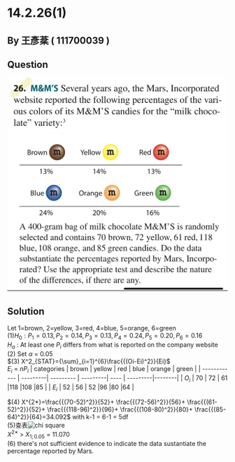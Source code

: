 # 14.2.26(1)

## By 王彥棻 ( 111700039 )

## Question

![image](https://raw.githubusercontent.com/HWTeng-Course/202402-Statistics/main/Images/S__3842223.jpg)
![image](https://raw.githubusercontent.com/HWTeng-Course/202402-Statistics/main/Images/S__3842225.jpg)

## Solution
Let 1=brown, 2=yellow, 3=red, 4=blue, 5=orange, 6=green\
$(1) H_0: P_1=0.13, P_2=0.14, P_3=0.13, P_4=0.24, P_5=0.20, P_6=0.16$\
$H_a$ : At least one $P_i$ differs from what is reported on the company website\
$(2)$ Set $\alpha$ = 0.05\
$(3) X^2_{STAT}={\sum}_{i=1}^{6}\frac{{(Oi-Ei)^2}}{Ei}$\
$E_i$ = $nP_i$
| categories   |  brown   | yellow    | red      | blue | orange   | green  |
| ------------ | ---------| --------- | ---------| ---- | ---------|--------|
| $O_i$        |    70    | 72        | 61       |118   |108       |85      |
| $E_i$        |    52    | 56        | 52       |96    |80        |64      |

$(4) X^{2*}=\frac{{(70-52)^2}}{52}+ \frac{{(72-56)^2}}{56}+ \frac{{(61-52)^2}}{52}+ \frac{{(118-96)^2}}{96}+ \frac{{(108-80)^2}}{80}+ \frac{{(85-64)^2}}{64}=34.092$ with k-1 = 6-1 = 5df\
$(5)$查表![chi square](https://github.com/HWTeng-Course/202402-Statistics/assets/162597746/ae4a4bff-c3e9-493a-8b6e-4844409ec1ef)\
$X^{2*}$ > $X_{1;0.05}$ = 11.070\
(6) there's not sufficient evidence to indicate the data sustantiate the percentage reported  by Mars.
